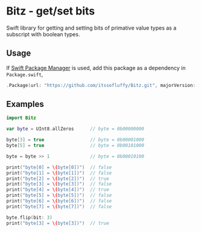 # Bitz - get/set bits

Swift library for getting and setting bits of primative value types as a subscript with boolean types.

## Usage

If [Swift Package Manager](https://github.com/apple/swift-package-manager) is
used, add this package as a dependency in `Package.swift`,

```swift
.Package(url: "https://github.com/itssofluffy/Bitz.git", majorVersion: 0)
```

## Examples

```swift
import Bitz

var byte = UInt8.allZeros      // byte = 0b00000000

byte[3] = true                 // byte = 0b00001000
byte[5] = true                 // byte = 0b00101000

byte = byte >> 1               // byte = 0b00010100

print("byte[0] = \(byte[0])")  // false
print("byte[1] = \(byte[1])")  // false
print("byte[2] = \(byte[2])")  // true
print("byte[3] = \(byte[3])")  // false
print("byte[4] = \(byte[4])")  // true
print("byte[5] = \(byte[5])")  // false
print("byte[6] = \(byte[6])")  // false
print("byte[7] = \(byte[7])")  // false

byte.flip(bit: 3)
print("byte[3] = \(byte[3])")  // true

```

